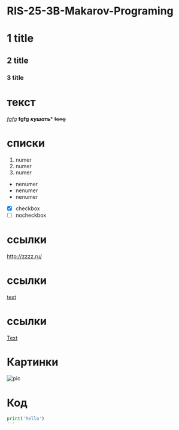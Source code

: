 # RIS-25-3B-Makarov-Programing
# 1 title
## 2 title ##
### 3 title
# текст
*fgfg*
 **fgfg** 
 ***куша*ть***
~~fong~~
# списки
1. numer
2. numer
3. numer
* nenumer
* nenumer
* nenumer
- [x] checkbox
- [ ] nocheckbox
# ссылки
<http://zzzz.ru/> 
# ссылки
[text](http:// " comment")
# ссылки
[Text][url_pstu]

[url_pstu]: https://ssylka
# Картинки
![pic](https://images.steamusercontent.com/ugc/17854221424440595525/543783B601D5A853E3F50907B9722A314DFD92B6/?imw=512&amp;imh=320&amp;ima=fit&amp;impolicy=Letterbox&amp;imcolor=%23000000&amp;letterbox=true "priroda")
# Код
```python
print('hello')
'''
